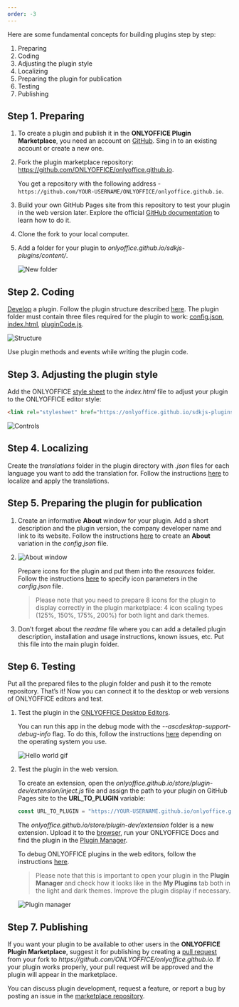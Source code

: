 ```yaml
---
order: -3
---
```



Here are some fundamental concepts for building plugins step by step:

1. Preparing
2. Coding
3. Adjusting the plugin style
4. Localizing
5. Preparing the plugin for publication
6. Testing
7. Publishing

## Step 1. Preparing

1. To create a plugin and publish it in the **ONLYOFFICE Plugin Marketplace**, you need an account on [GitHub](https://github.com/). Sing in to an existing account or create a new one.

2. Fork the plugin marketplace repository: <https://github.com/ONLYOFFICE/onlyoffice.github.io>.

   You get a repository with the following address - `https://github.com/YOUR-USERNAME/ONLYOFFICE/onlyoffice.github.io`.

3. Build your own GitHub Pages site from this repository to test your plugin in the web version later. Explore the official [GitHub documentation](https://docs.github.com/en/pages/quickstart) to learn how to do it.

4. Clone the fork to your local computer.

5. Add a folder for your plugin to *onlyoffice.github.io/sdkjs-plugins/content/*.

   ![New folder](/assets/images/plugins/new-folder.png)

## Step 2. Coding

[Develop](../../Plugins/Developing%20plugins/index.md) a plugin. Follow the plugin structure described [here](../Plugin%20structure/index.md). The plugin folder must contain three files required for the plugin to work: [config.json](../../Usage%20API/Config/index.md), [index.html](../../Usage%20API/index.html/index.md), [pluginCode.js](../../Usage%20API/Plugin%20object/index.md).

![Structure](/assets/images/plugins/plugins-structure.png)

Use plugin methods and events while writing the plugin code.

## Step 3. Adjusting the plugin style

Add the ONLYOFFICE [style sheet](../../Plugins/Plugin%20styles/index.md) to the *index.html* file to adjust your plugin to the ONLYOFFICE editor style:

``` html
<link rel="stylesheet" href="https://onlyoffice.github.io/sdkjs-plugins/v1/plugins.css">
```

![Controls](/assets/images/plugins/controls.png)

## Step 4. Localizing

Create the *translations* folder in the plugin directory with *.json* files for each language you want to add the translation for. Follow the instructions [here](../../Plugins/Plugin%20localization/index.md) to localize and apply the translations.

## Step 5. Preparing the plugin for publication

1. Create an informative **About** window for your plugin. Add a short description and the plugin version, the company developer name and link to its website. Follow the instructions [here](../../Usage%20API/Config/Plugin%20variations/index.md) to create an **About** variation in the *config.json* file.

2. ![About window](/assets/images/plugins/about-variation.png)

   Prepare icons for the plugin and put them into the *resources* folder. Follow the instructions [here](../../Usage%20API/Config/Plugin%20icons/index.md) to specify icon parameters in the *config.json* file.

   > Please note that you need to prepare 8 icons for the plugin to display correctly in the plugin marketplace: 4 icon scaling types (125%, 150%, 175%, 200%) for both light and dark themes.

3. Don’t forget about the *readme* file where you can add a detailed plugin description, installation and usage instructions, known issues, etc. Put this file into the main plugin folder.

## Step 6. Testing

Put all the prepared files to the plugin folder and push it to the remote repository. That’s it! Now you can connect it to the desktop or web versions of ONLYOFFICE editors and test.

1. Test the plugin in the [ONLYOFFICE Desktop Editors](../../Plugins/Adding%20plugins/ONLYOFFICE%20Desktop%20Editors/index.md).

   You can run this app in the debug mode with the *--ascdesktop-support-debug-info* flag. To do this, follow the instructions [here](../../../Desktop%20Editors/Usage%20API/Debugging/index.md) depending on the operating system you use.

   ![Hello world gif](/assets/images/plugins/hello-world.gif)

2. Test the plugin in the web version.

   To create an extension, open the *onlyoffice.github.io/store/plugin-dev/extension/inject.js* file and assign the path to your plugin on GitHub Pages site to the **URL\_TO\_PLUGIN** variable:

   ``` javascript
   const URL_TO_PLUGIN = "https://YOUR-USERNAME.github.io/onlyoffice.github.io/sdkjs-plugins/content/helloworld/"
   ```

   The *onlyoffice.github.io/store/plugin-dev/extension* folder is a new extension. Upload it to the [browser](../../Plugins/Adding%20plugins/ONLYOFFICE%20Cloud/index.md#step-2-uploading-extensions-to-the-browser), run your ONLYOFFICE Docs and find the plugin in the [Plugin Manager](../../Plugins/Adding%20plugins/ONLYOFFICE%20Docs%20on-premises/index.md#adding-plugins-through-the-plugin-manager).

   To debug ONLYOFFICE plugins in the web editors, follow the instructions [here](../../Plugins/Developing%20plugins/index.md#for-onlyoffice-web-editors).

   > Please note that this is important to open your plugin in the **Plugin Manager** and check how it looks like in the **My Plugins** tab both in the light and dark themes. Improve the plugin display if necessary.

   ![Plugin manager](/assets/images/plugins/plugin-manager.png)

## Step 7. Publishing

If you want your plugin to be available to other users in the **ONLYOFFICE Plugin Marketplace**, suggest it for publishing by creating a [pull request](https://github.com/ONLYOFFICE/onlyoffice.github.io/pulls) from your fork to *https\://github.com/ONLYOFFICE/onlyoffice.github.io*. If your plugin works properly, your pull request will be approved and the plugin will appear in the marketplace.


You can discuss plugin development, request a feature, or report a bug by posting an issue in the [marketplace repository](https://github.com/ONLYOFFICE/onlyoffice.github.io/issues).
